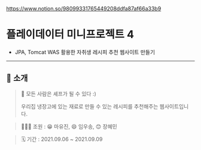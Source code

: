 https://www.notion.so/98099331765449208ddfa87af66a33b9 
# 플레이데이터 미니프로젝트 4 

- JPA, Tomcat WAS 활용한 자취생 레시피 추천 웹사이트 만들기 


<hr>

## 📖 소개

> 🍝 모든 사람은 셰프가 될 수 있다 :)
> 
> 우리집 냉장고에 있는 재료로 만들 수 있는 레시피를 추천해주는 웹사이트입니다.

> 👩‍👧‍👧 조원 : 😁 마유진, 😄 임우송, 😊 장혜민

> 🗓 기간 : 2021.09.06 ~ 2021.09.09
